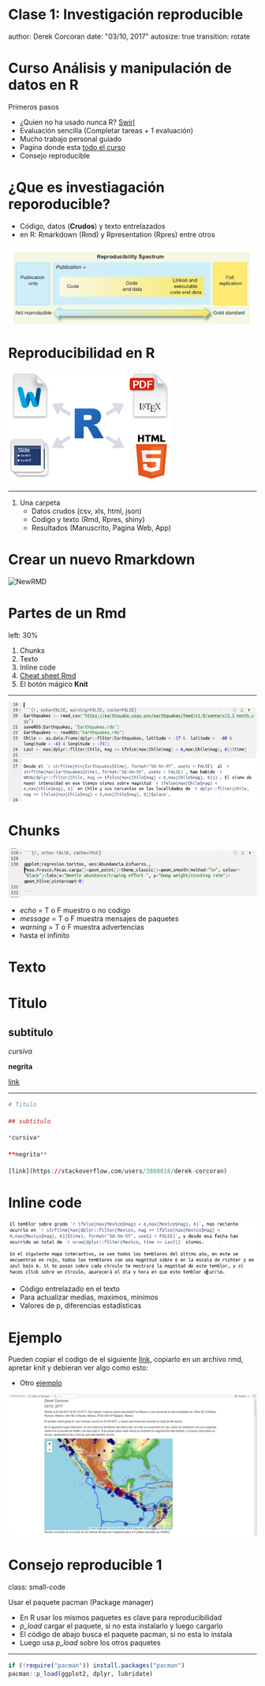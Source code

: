 <style>
.reveal h1, .reveal h2, .reveal h3 {
  word-wrap: normal;
  -moz-hyphens: none;
}
</style>

<style>
.small-code pre code {
  font-size: 1em;
}
</style>

Clase 1: Investigación reproducible
========================================================
author: Derek Corcoran
date: "03/10, 2017"
autosize: true
transition: rotate

Curso Análisis y manipulación de datos en R
========================================================

Primeros pasos

- ¿Quien no ha usado nunca R? [Swirl](http://swirlstats.com/students.html)
- Evaluación sencilla (Completar tareas + 1 evaluación)
- Mucho trabajo personal guiado
- Pagina donde esta [todo el curso](https://github.com/derek-corcoran-barrios/CursoR)
- Consejo reproducible

¿Que es investiagación reporoducible?
========================================================


- Código, datos (**Crudos**) y texto entrelazados
- en R: Rmarkdown (Rmd) y Rpresentation (Rpres) entre otros

![Peng](Reproducible.png)


Reproducibilidad en R
========================================================

![Rep](Rmark.png)

***

1. Una carpeta
    + Datos crudos (csv, xls, html, json)
    + Codigo y texto (Rmd, Rpres, shiny)
    + Resultados (Manuscrito, Pagina Web, App)


Crear un nuevo Rmarkdown
========================================================

![NewRMD](https://archive.org/download/NewRmd/NewRmd.png)

Partes de un Rmd
========================================================
left: 30%

1. Chunks
2. Texto
3. Inline code
4. [Cheat sheet Rmd](https://www.rstudio.com/wp-content/uploads/2015/02/rmarkdown-cheatsheet.pdf)
5. El botón mágico **Knit**

***

![NewRMD](RMDexample.png)

Chunks
========================================================

![Chunk](Chunk.png)

+ *echo* = T o F muestro o no codigo
+ *message* = T o F muestra mensajes de paquetes
+ *warning* = T o F muestra advertencias 
+ hasta el infinito

Texto
========================================================

# Titulo

## subtitulo

*cursiva*

**negrita**

[link](https://stackoverflow.com/users/3808018/derek-corcoran)

***


```r
# Titulo

## subtitulo

*cursiva*

**negrita**

[link](https://stackoverflow.com/users/3808018/derek-corcoran)
```

Inline code
========================================================

![Inline](Inline.png)

- Código entrelazado en el texto
- Para actualizar medias, maximos, minimos
- Valores de p, diferencias estadísticas

Ejemplo
========================================================

Pueden copiar el codigo de el siguiente [link](https://raw.githubusercontent.com/derek-corcoran-barrios/CursoR/master/Clase1/Sismos.Rmd), copiarlo en un archivo rmd, apretar knit y debieran ver algo como esto:

- Otro [ejemplo](https://derek-corcoran.shinyapps.io/WhereShouldYouLive/)

![Terremotos](ExampleShown.png)

Consejo reproducible 1
========================================================
class: small-code

Usar el paquete pacman (Package manager)

- En R usar los mismos paquetes es clave para reproducibilidad
- *p_load* cargar el paquete, si no esta instalarlo y luego cargarlo
- El código de abajo busca el paquete pacman, si no esta lo instala
- Luego usa *p_load* sobre los otros paquetes

***


```r
if (!require("pacman")) install.packages("pacman")
pacman::p_load(ggplot2, dplyr, lubridate)
```
